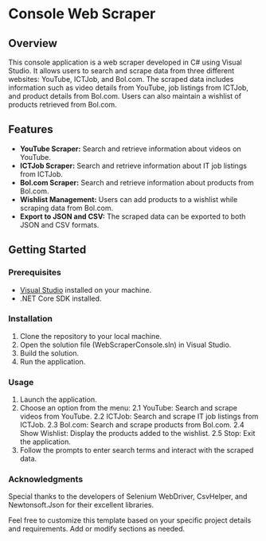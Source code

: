 # Console Web Scraper

## Overview

This console application is a web scraper developed in C# using Visual Studio. It allows users to search and scrape data from three different websites: YouTube, ICTJob, and Bol.com. The scraped data includes information such as video details from YouTube, job listings from ICTJob, and product details from Bol.com. Users can also maintain a wishlist of products retrieved from Bol.com.

## Features

- **YouTube Scraper:** Search and retrieve information about videos on YouTube.
- **ICTJob Scraper:** Search and retrieve information about IT job listings from ICTJob.
- **Bol.com Scraper:** Search and retrieve information about products from Bol.com.
- **Wishlist Management:** Users can add products to a wishlist while scraping data from Bol.com.
- **Export to JSON and CSV:** The scraped data can be exported to both JSON and CSV formats.

## Getting Started

### Prerequisites

- [Visual Studio](https://visualstudio.microsoft.com/) installed on your machine.
- .NET Core SDK installed.

### Installation

1. Clone the repository to your local machine.
2. Open the solution file (WebScraperConsole.sln) in Visual Studio.
3. Build the solution.
4. Run the application.

### Usage

1. Launch the application.
2. Choose an option from the menu:
  2.1 YouTube: Search and scrape videos from YouTube.
  2.2 ICTJob: Search and scrape IT job listings from ICTJob.
  2.3 Bol.com: Search and scrape products from Bol.com.
  2.4 Show Wishlist: Display the products added to the wishlist.
  2.5 Stop: Exit the application.
3. Follow the prompts to enter search terms and interact with the scraped data.

### Acknowledgments

Special thanks to the developers of Selenium WebDriver, CsvHelper, and Newtonsoft.Json for their excellent libraries.

Feel free to customize this template based on your specific project details and requirements. Add or modify sections as needed.
